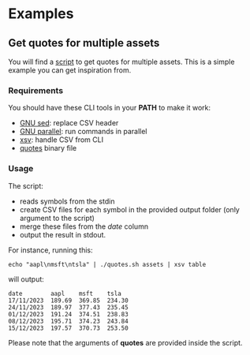 # Examples

## Get quotes for multiple assets

You will find a [script](./quotes.sh) to get quotes for multiple assets. This is a simple example you can get inspiration from.

### Requirements

You should have these CLI tools in your **PATH** to make it work:

- [GNU sed](https://www.gnu.org/software/sed/): replace CSV header
- [GNU parallel](https://www.gnu.org/software/parallel/): run commands in parallel
- [xsv](https://github.com/BurntSushi/xsv): handle CSV from CLI
- [quotes](https://github.com/noalino/boursorama-finance-go/releases) binary file

### Usage

The script:

- reads symbols from the stdin
- create CSV files for each symbol in the provided output folder (only argument to the script)
- merge these files from the _date_ column
- output the result in stdout.

For instance, running this:

```shell
echo "aapl\nmsft\ntsla" | ./quotes.sh assets | xsv table
```

will output:

```shell
date        aapl    msft    tsla
17/11/2023  189.69  369.85  234.30
24/11/2023  189.97  377.43  235.45
01/12/2023  191.24  374.51  238.83
08/12/2023  195.71  374.23  243.84
15/12/2023  197.57  370.73  253.50
```

Please note that the arguments of **quotes** are provided inside the script.
